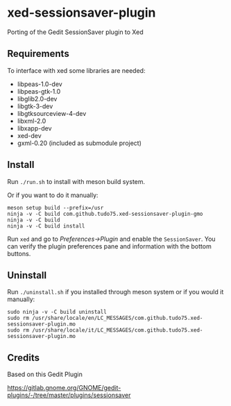# xed-sessionsaver-plugin

Porting of the Gedit SessionSaver plugin to Xed

## Requirements

To interface with xed some libraries are needed:

* libpeas-1.0-dev
* libpeas-gtk-1.0
* libglib2.0-dev
* libgtk-3-dev
* libgtksourceview-4-dev
* libxml-2.0
* libxapp-dev
* xed-dev
* gxml-0.20 (included as submodule project)

## Install

Run <code>./run.sh</code> to install with meson build system.

Or if you want to do it manually:

    meson setup build --prefix=/usr
    ninja -v -C build com.github.tudo75.xed-sessionsaver-plugin-gmo
    ninja -v -C build
    ninja -v -C build install
    

Run <code>xed</code> and go to <i>Preferences->Plugin</i> and enable the <code>SessionSaver</code>. 
You can verify the plugin preferences pane and information with the bottom buttons.

## Uninstall

Run <code>./uninstall.sh</code> if you installed through meson system or if you would it manually:
    
    sudo ninja -v -C build uninstall
    sudo rm /usr/share/locale/en/LC_MESSAGES/com.github.tudo75.xed-sessionsaver-plugin.mo
    sudo rm /usr/share/locale/it/LC_MESSAGES/com.github.tudo75.xed-sessionsaver-plugin.mo

## Credits

Based on this Gedit Plugin

https://gitlab.gnome.org/GNOME/gedit-plugins/-/tree/master/plugins/sessionsaver
